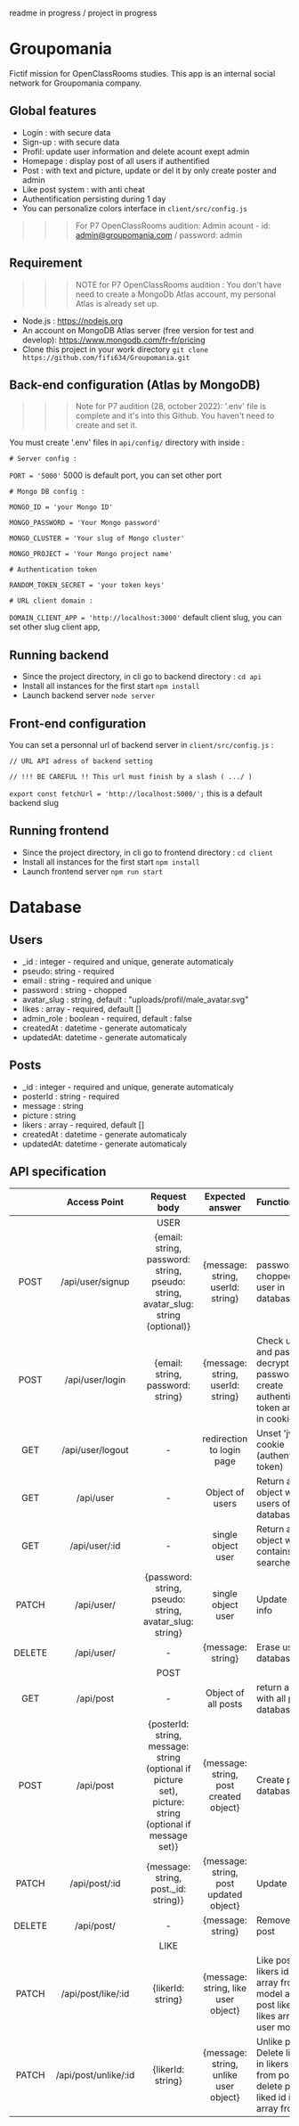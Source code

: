 readme in progress / project in progress

# Groupomania
Fictif mission for OpenClassRooms studies. This app is an internal social network for Groupomania company.

## Global features
* Login : with secure data
* Sign-up : with secure data
* Profil: update user information and delete acount exept admin
* Homepage : display post of all users if authentified
* Post : with text and picture, update or del it by only create poster and admin
* Like post system : with anti cheat
* Authentification persisting during 1 day
* You can personalize colors interface in `client/src/config.js`
>>> For P7 OpenClassRooms audition: Admin acount - id: admin@groupomania.com / password: admin

## Requirement

>>> NOTE for P7 OpenClassRooms audition : You don't have need to create a MongoDb Atlas account, my personal Atlas is already set up.

* Node.js : https://nodejs.org
* An account on MongoDB Atlas server (free version for test and develop): https://www.mongodb.com/fr-fr/pricing 
* Clone this project in your work directory
  `git clone https://github.com/fifi634/Groupomania.git`

## Back-end configuration (Atlas by MongoDB)

>>> Note for P7 audition (28, october 2022): '.env' file is complete and it's into this Github. You haven't need to create and set it.

You must create '.env' files in `api/config/` directory with inside :

`# Server config :`

`PORT = '5000'` 5000 is default port, you can set other port 

`# Mongo DB config :`

`MONGO_ID = 'your Mongo ID'`

`MONGO_PASSWORD = 'Your Mongo password'`

`MONGO_CLUSTER = 'Your slug of Mongo cluster'`

`MONGO_PROJECT = 'Your Mongo project name'`

`# Authentication token`

`RANDOM_TOKEN_SECRET = 'your token keys'`

`# URL client domain :`

`DOMAIN_CLIENT_APP = 'http://localhost:3000'` default client slug, you can set other slug client app, 

## Running backend
* Since the project directory, in cli go to backend directory :
  `cd api`
* Install all instances for the first start
  `npm install`
* Launch backend server
  `node server`

## Front-end configuration
You can set a personnal url of backend server in `client/src/config.js` :

`// URL API adress of backend setting`

`// !!! BE CAREFUL !! This url must finish by a slash ( .../ )`

`export const fetchUrl = 'http://localhost:5000/';` this is a default backend slug

## Running frontend
* Since the project directory, in cli go to frontend directory :
  `cd client`
* Install all instances for the first start
  `npm install`
* Launch frontend server
  `npm run start`


# Database

## Users
* _id : integer - required and unique, generate automaticaly
* pseudo: string - required
* email : string - required and unique
* password : string - chopped
* avatar_slug : string, default : "uploads/profil/male_avatar.svg"
* likes : array - required, default [] 
* admin_role : boolean - required, default : false
* createdAt : datetime - generate automaticaly
* updatedAt: datetime - generate automaticaly

## Posts
* _id : integer - required and unique, generate automaticaly
* posterId : string - required
* message : string
* picture : string
* likers : array - required, default []
* createdAt : datetime - generate automaticaly
* updatedAt: datetime - generate automaticaly


## API specification
|      | Access Point | Request body | Expected answer | Function |
| :--: | :----------: | :----------: | :-------------: | :------- |
|  |  | USER |  |  |
| POST | /api/user/signup | {email: string, password: string, pseudo: string, avatar_slug: string (optional)} | {message: string, userId: string} | password chopped, add user in database |
| POST | /api/user/login | {email: string, password: string} | {message: string, userId: string} | Check user id and password, decrypt password, create authentification token and add it in cookie. |
| GET | /api/user/logout | - | redirection to login page | Unset 'jwt' cookie (authentification token) |
| GET | /api/user | - | Object of users | Return an object with all users of database |
| GET | /api/user/:id | - | single object user | Return an object which contains a user searched by id |
| PATCH | /api/user/ | {password: string, pseudo: string, avatar_slug: string} | single object user | Update user info |
| DELETE | /api/user/ | - | {message: string} | Erase user of database  |
|  |  | POST |  |  |
| GET | /api/post | - | Object of all posts | return an object with all posts of database |
| POST | /api/post | {posterId: string, message: string (optional if picture set), picture: string (optional if message set)} | {message: string, post created object} | Create post in database |
| PATCH | /api/post/:id | {message: string, post._id: string)} | {message: string, post updated object} | Update post |
| DELETE | /api/post/ | - | {message: string} | Remove the post |
|  |  | LIKE |  |  |
| PATCH | /api/post/like/:id | {likerId: string} | {message: string, like user object} | Like post. Add likers id in likers array from post model and add post liked id in likes array from user model. |
| PATCH | /api/post/unlike/:id | {likerId: string} | {message: string, unlike user object} | Unlike post. Delete likers id in likers array from post and delete post liked id in likes array from user. |


